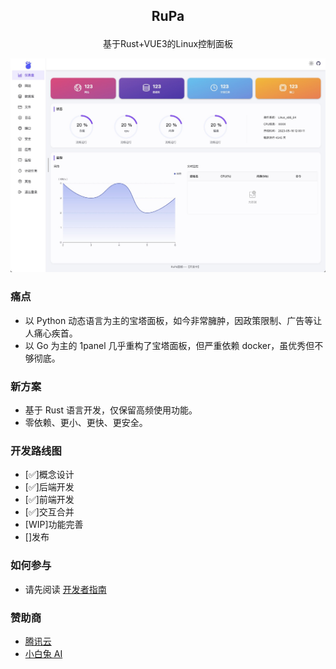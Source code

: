 ## <p align="center"> RuPa </p>

<p align="center">基于Rust+VUE3的Linux控制面板</p>

![](./docs/img/rupa.jpg)

### 痛点

- 以 Python 动态语言为主的宝塔面板，如今非常臃肿，因政策限制、广告等让人痛心疾首。
- 以 Go 为主的 1panel 几乎重构了宝塔面板，但严重依赖 docker，虽优秀但不够彻底。

### 新方案

- 基于 Rust 语言开发，仅保留高频使用功能。
- 零依赖、更小、更快、更安全。

### 开发路线图

- [✅]概念设计
- [✅]后端开发
- [✅]前端开发
- [✅]交互合并
- [WIP]功能完善
- []发布

### 如何参与

- 请先阅读 [开发者指南](/docs/贡献指南.md)

### 赞助商

- [腾讯云](https://curl.qcloud.com/nNN41sxS)
- [小白兔 AI](https://xiaobaituai.com)
